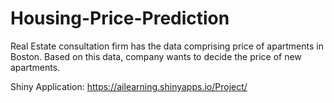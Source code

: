 # Housing-Price-Prediction
Real Estate consultation firm has the data comprising price of apartments in Boston. Based on this data, company wants to decide the price of new apartments.

Shiny Application:
https://ailearning.shinyapps.io/Project/

